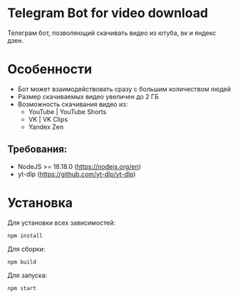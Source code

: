# Telegram Bot for video download
Телеграм бот, позволяющий скачивать видео из ютуба, вк и яндекс дзен.

# Особенности
- Бот может взаимодействовать сразу с большим количеством людей
- Размер скачиваемых видео увеличен до 2 ГБ
- Возможность скачивания видео из:
  - YouTube | YouTube Shorts
  - VK | VK Clips
  - Yandex Zen

## Требования:
- NodeJS >= 18.18.0 (https://nodejs.org/en)
- yt-dlp (https://github.com/yt-dlp/yt-dlp)

# Установка
Для установки всех зависимостей:
```
npm install
```
Для сборки:
```
npm build
```
Для запуска:
```
npm start
```
